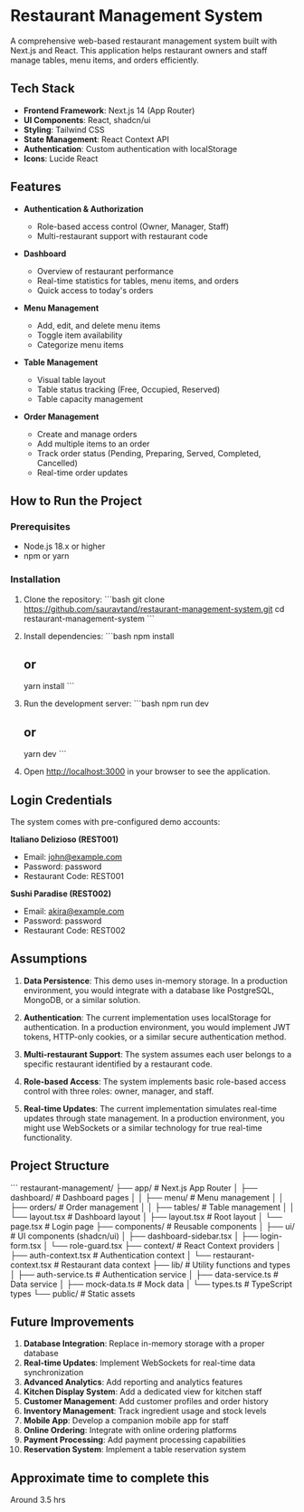 # Restaurant Management System

A comprehensive web-based restaurant management system built with Next.js and React. This application helps restaurant owners and staff manage tables, menu items, and orders efficiently.


## Tech Stack

- **Frontend Framework**: Next.js 14 (App Router)
- **UI Components**: React, shadcn/ui
- **Styling**: Tailwind CSS
- **State Management**: React Context API
- **Authentication**: Custom authentication with localStorage
- **Icons**: Lucide React

## Features

- **Authentication & Authorization**
  - Role-based access control (Owner, Manager, Staff)
  - Multi-restaurant support with restaurant code

- **Dashboard**
  - Overview of restaurant performance
  - Real-time statistics for tables, menu items, and orders
  - Quick access to today's orders

- **Menu Management**
  - Add, edit, and delete menu items
  - Toggle item availability
  - Categorize menu items

- **Table Management**
  - Visual table layout
  - Table status tracking (Free, Occupied, Reserved)
  - Table capacity management

- **Order Management**
  - Create and manage orders
  - Add multiple items to an order
  - Track order status (Pending, Preparing, Served, Completed, Cancelled)
  - Real-time order updates

## How to Run the Project

### Prerequisites

- Node.js 18.x or higher
- npm or yarn

### Installation

1. Clone the repository:
   \`\`\`bash
   git clone https://github.com/sauravtand/restaurant-management-system.git
   cd restaurant-management-system
   \`\`\`

2. Install dependencies:
   \`\`\`bash
   npm install
   ## or
   yarn install
   \`\`\`

3. Run the development server:
   \`\`\`bash
   npm run dev

   ## or
   
   yarn dev
   \`\`\`

4. Open [http://localhost:3000](http://localhost:3000) in your browser to see the application.

## Login Credentials

The system comes with pre-configured demo accounts:

**Italiano Delizioso (REST001)**
- Email: john@example.com
- Password: password
- Restaurant Code: REST001

**Sushi Paradise (REST002)**
- Email: akira@example.com
- Password: password
- Restaurant Code: REST002

## Assumptions

1. **Data Persistence**: This demo uses in-memory storage. In a production environment, you would integrate with a database like PostgreSQL, MongoDB, or a similar solution.

2. **Authentication**: The current implementation uses localStorage for authentication. In a production environment, you would implement JWT tokens, HTTP-only cookies, or a similar secure authentication method.

3. **Multi-restaurant Support**: The system assumes each user belongs to a specific restaurant identified by a restaurant code.

4. **Role-based Access**: The system implements basic role-based access control with three roles: owner, manager, and staff.

5. **Real-time Updates**: The current implementation simulates real-time updates through state management. In a production environment, you might use WebSockets or a similar technology for true real-time functionality.

## Project Structure

\`\`\`
restaurant-management/
├── app/                    # Next.js App Router
│   ├── dashboard/          # Dashboard pages
│   │   ├── menu/           # Menu management
│   │   ├── orders/         # Order management
│   │   ├── tables/         # Table management
│   │   └── layout.tsx      # Dashboard layout
│   ├── layout.tsx          # Root layout
│   └── page.tsx            # Login page
├── components/             # Reusable components
│   ├── ui/                 # UI components (shadcn/ui)
│   ├── dashboard-sidebar.tsx
│   ├── login-form.tsx
│   └── role-guard.tsx
├── context/                # React Context providers
│   ├── auth-context.tsx    # Authentication context
│   └── restaurant-context.tsx # Restaurant data context
├── lib/                    # Utility functions and types
│   ├── auth-service.ts     # Authentication service
│   ├── data-service.ts     # Data service
│   ├── mock-data.ts        # Mock data
│   └── types.ts            # TypeScript types
└── public/                 # Static assets


## Future Improvements

1. **Database Integration**: Replace in-memory storage with a proper database
2. **Real-time Updates**: Implement WebSockets for real-time data synchronization
3. **Advanced Analytics**: Add reporting and analytics features
4. **Kitchen Display System**: Add a dedicated view for kitchen staff
5. **Customer Management**: Add customer profiles and order history
6. **Inventory Management**: Track ingredient usage and stock levels
7. **Mobile App**: Develop a companion mobile app for staff
8. **Online Ordering**: Integrate with online ordering platforms
9. **Payment Processing**: Add payment processing capabilities
10. **Reservation System**: Implement a table reservation system


## Approximate time to complete this 

Around 3.5 hrs 